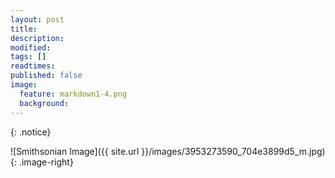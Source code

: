 ```yaml
---
layout: post
title: 
description: 
modified: 
tags: []
readtimes: 
published: false
image:
  feature: markdown1-4.png
  background: 
---
```


{: .notice}

![Smithsonian Image]({{ site.url }}/images/3953273590_704e3899d5_m.jpg)
{: .image-right}
